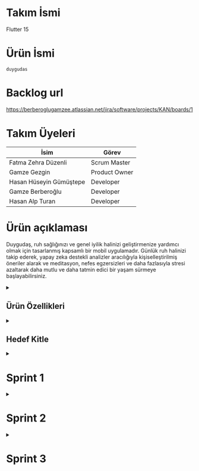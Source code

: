 # Takım İsmi 
Flutter 15

# Ürün İsmi
  `duygudas`
# Backlog url
https://berberoglugamzee.atlassian.net/jira/software/projects/KAN/boards/1

# Takım Üyeleri

| İsim | Görev |
| ---- | ----- | 
| Fatma Zehra Düzenli | Scrum Master |
| Gamze Gezgin | Product Owner |
| Hasan Hüseyin Gümüştepe | Developer |
| Gamze Berberoğlu | Developer |
| Hasan Alp Turan | Developer |

# Ürün açıklaması
Duygudaş, ruh sağlığınızı ve genel iyilik halinizi geliştirmenize yardımcı
olmak için tasarlanmış kapsamlı bir mobil uygulamadır. Günlük ruh halinizi
takip ederek, yapay zeka destekli analizler aracılığıyla kişiselleştirilmiş
öneriler alarak ve meditasyon, nefes egzersizleri ve daha fazlasıyla 
stresi azaltarak daha mutlu ve daha tatmin edici bir yaşam sürmeye başlayabilirsiniz.


<details><summary><h2>Ürün Özellikleri</h2></summary>

Duygudaş, kullanıcıların ruh sağlığını ve genel iyilik halini geliştirmelerine yardımcı olmak için tasarlanmış kapsamlı bir mobil uygulamadır.

## -Sohbet
- **Anonim Sohbet Topluluğuna Katılın:** Benzer deneyimler yaşayan insanlarla bağlantı kurun ve destek alın. Bu topluluk, kullanıcıların duygusal deneyimlerini paylaşmalarına, destek almalarına ve yalnız olmadıklarını hissetmelerine yardımcı olur.
 
## -Günlük
- **Duygu Günlüğü Tutun:** Duygularınızı yazarak veya sesli olarak kaydederek duygusal farkındalık kazanın. Bu günlük, kullanıcıların kendilerini ifade etmelerine, duygusal farkındalık kazanmalarına ve duygusal geçmişlerini takip etmelerine yardımcı olur.
- **Yapay Zeka Destekli Analizler Alın:** Uygulama, ruh halinizi analiz ederek size özel öneriler sunar.  Bu analizler sonucunda, kullanıcılara ruh sağlığını iyileştirmeye yönelik kişiselleştirilmiş günlük içeriğine dayalı geri bildirim ve öneriler sunar.

## -Takvim
- **Günlük Ruh Halinizi Takip Edin:** Her gün nasıl hissettiğinizi kaydederek duygusal değişimlerinizi emoji seçerek kolayca kaydedebilirsiniz.

## -Egzersizler
- **Meditasyon ve Nefes Egzersizleri ile Stresinizi Azaltın:** Farklı meditasyon ve nefes egzersizleri ile sakinleşin ve stresi yönetmeyi öğrenin. Kullanıcılar, stresi azaltmak, kaygıyı yönetmek, uyku kalitesini artırmak ve genel iyilik halini geliştirmek için bu egzersizleri kullanabilirler.

## -Testler
- **Ruh Sağlığı Testleri Yapın:** Çeşitli ruh sağlığı testleri ile durumunuzu değerlendirin ve gerekli adımları atın. Bu testler arasında stres, kaygı, depresyon ve kişilik testi gibi testler bulunur.

</details>
 <details><summary><h2>Hedef Kitle</h2></summary>

- Ruh sağlığı sorunları yaşayanlar
- Kendini geliştirmeye ilgililer
- Genel iyilik halini geliştirmek isteyenler
- Öğrenciler, çalışanlar, ebeveynler, yaşlılar
- Kronik hastalığı olanlar ve bakıcılar
- Duygudaş, ruh sağlığını önemseyen ve daha mutlu bir yaşam sürmek isteyen herkes içindir.

</details>

 <details><summary><h1>Sprint 1</h1></summary>

- **Sprint içi puan değerlendirmesi:** 50 Puan
- **Puan tamamlama mantığı:** Toplamda proje boyunca tamamlanması gereken 300 puanlık backlog bulunmaktadır. İlk sprint'in 50 puan olması kararlaştırıldı ve tamamlandı.
- **Daily Scrum:** Daily Scrum toplantıları Discord üzerinden yapılmıştır. >[WhatsApp](https://egeedutr-my.sharepoint.com/:w:/g/personal/45220000240_ogrenci_ege_edu_tr/EXPIsyvtuOpBq-R7sBHjB6gBKkV8Grrx9OU9RR1ovHjpgw?e=BhQ6G6)

 <details><summary><h2>Sprint Board Screenshotları</h2></summary>
   
<img width="901" alt="1" src="https://github.com/Raupeex/duygudas/assets/170167320/e50d8892-a734-41c1-9554-57328165a2dd">
<img width="913" alt="2" src="https://github.com/Raupeex/duygudas/assets/170167320/9ce93902-9c10-4b1c-b221-a326d94a5a72">
</details>

 <details><summary><h2>Ürün Durumu: Ekran görüntüleri</h2></summary>
   
![Giriş sayfası](https://github.com/Raupeex/duygudas/assets/170167320/92067f92-cd2c-4119-a220-654353a64be4)
</details>

 <details><summary><h2>Sprint Review</h2></summary> 
Bu sprintte, kullanıcı arayüzü tasarımı ve temel proje yapısı gibi önemli adımlar atarak sağlam bir temel oluşturuldu. UML diyagramı ve renk paleti gibi görsel araçlar da projeye netlik ve tutarlılık kazandırdı. Entegrasyon için yapılan ön hazırlıklar da ilerlemeyi hızlandıracaktır.

#### Sprint Review katılımcıları: Fatma Zehra Düzenli, Gamze Gezgin, Hasan Hüseyin Gümüştepe, Gamze Berberoğlu
</details>

 <details><summary><h2>Sprint Retrospective</h2></summary>
- Sprint boyunca bazı gecikmeler yaşandı. Planlama ve zaman yönetimi iyileştirilerek daha verimli geçmesi için kararlar alındı.
- Roller ile ilgili düzenleme yapılmış, product owner değişmiştir.
</details>

</details>

<details><summary><h1>Sprint 2</h1></summary>
  
 **Sprint notları:**
- Mod seçme sayfası oluşturuldu.
- Emojilere karar verildi.
- Scaffold ve AppBar kullanılarak ana sayfa yapısı tamamlandı.  
- Backend entegrasyonunda performans sorunları yaşandı.  
- Takvim sayfa yapısında bazı hatalar oluştu.
  
- **Sprint içi puan değerlendirmesi:** 100 Puan
- **Puan tamamlama mantığı:** Toplamda proje boyunca tamamlanması gereken 300 puanlık backlog bulunmaktadır. İkinci sprint'in 100 puan olması kararlaştırıldı ancak 80 puan tamamlanabildi. 
- **Daily Scrum:** Daily Scrum toplantıları Discord üzerinden yapılmıştır. >[WhatsApp](https://egeedutr-my.sharepoint.com/:w:/g/personal/45220000240_ogrenci_ege_edu_tr/EY9jJ7OhBHVJrxzT0IPyXIsBVhRVil70z1QbM8lXoN76DQ?e=NYkrQu)

 <details>
<summary><h2>Sprint Board Screenshotları</h2></summary> 
   
![WhatsApp Görsel 2024-07-21 saat 17 51 45_92838d69](https://github.com/user-attachments/assets/da2284dc-a0a9-4aee-9f78-68d453ee29ef)  
![WhatsApp Görsel 2024-07-21 saat 17 52 06_23de6302](https://github.com/user-attachments/assets/748ac0c3-68e7-4806-bc08-90151474d48c)   
   
</details>
<details>
  
<summary><h2>Ürün Durumu: Ekran görüntüleri</h2></summary> 

 
![Mod Sayfası](https://github.com/user-attachments/assets/cf8dbb11-3c9b-4ad6-a142-70198bb71ebd)    
![Takvim](https://github.com/user-attachments/assets/321ef2f0-02e0-4cc3-acb7-a8cea53fc841)   
![WhatsApp Görsel 2024-07-21 saat 17 50 00_52ea705e](https://github.com/user-attachments/assets/a31a91ac-8437-4dc4-a822-effe3644c5e3)   


https://github.com/user-attachments/assets/0c2ceabd-18c2-491b-866b-4b6c96534ea6




</details>
<details>
<summary><h2>Sprint Review</h2></summary>  
  
- Tasarım ve frontend geliştirme Gamze Gezgin tarafından tamamlandı.
- Renk paleti seçildi ve uygulandı.
- Tutarlılık kontrolü yapıldı.
- Tarih seçimi, aylık/haftalık görünümler eklendi.
- Mood takibi sayfası eklendi.

#### Sprint Review katılımcıları: Fatma Zehra Düzenli, Gamze Gezgin, Hasan Hüseyin Gümüştepe, Gamze Berberoğlu, Hasan Alp Turan

</details>
<details>
<summary><h2>Sprint Retrospective</h2></summary>
  
- Sprint boyunca bazı gecikmeler yaşandı. Planlama ve zaman yönetimi iyileştirilerek daha verimli geçmesi için kararlar alındı.
- Tasarım ve geliştirme sorunsuz ilerledi, zamanında tamamlandı.
- Backend kısmı tamamlanamadı. Kaynak ve zaman yönetimi daha iyi yapılmalı.
  
</details>

</details>
<details><summary><h1>Sprint 3</h1></summary>
  
 **Sprint notları:**
Bu sprintte, Duygudaş uygulaması için misafir kullanıcı deneyimini geliştirmeye ve kullanıcı yönetimi altyapısını güçlendirmeye odaklandık. Ayrıca, sohbet botu ve sesli komut gibi yeni özellikler ekleyerek kullanıcı etkileşimini artırdık.
- **Sprint içi puan değerlendirmesi:** 150 Puan
- **Puan tamamlama mantığı:** Toplamda proje boyunca tamamlanması gereken 300 puanlık backlog bulunmaktadır. Üçüncü sprint'in 150 puan olması kararlaştırıldı ve tamamlandı.
- **Daily Scrum:** Daily Scrum toplantıları Discord üzerinden yapılmıştır. >[WhatsApp](https://github.com/user-attachments/files/16472949/WhatsApp-3.docx)

 <details>
<summary><h2>Sprint Board Screenshotları</h2></summary> 
   

![WhatsApp Görsel 2024-08-02 saat 23 39 39_e047efd9](https://github.com/user-attachments/assets/2b6a8aa2-f049-42be-b68d-f3e90f3daca3)
![WhatsApp Görsel 2024-08-02 saat 23 34 06_4492963c](https://github.com/user-attachments/assets/a8fda6e1-b819-46c0-9e1b-2c10546d8db9)  
   
</details>
<details>
  
<summary><h2>Ürün Durumu: Ekran görüntüleri</h2></summary>  


![WhatsApp Görsel 2024-08-03 saat 01 02 20_39a22b8f](https://github.com/user-attachments/assets/86fce61a-ca2b-41fc-8d6e-532ce9821d31)
![WhatsApp Görsel 2024-08-03 saat 01 03 00_51e49b1f](https://github.com/user-attachments/assets/bdc1db96-82ca-45cf-aea0-fbc5a72c930e)
![WhatsApp Görsel 2024-08-03 saat 01 03 20_1fa0df96](https://github.com/user-attachments/assets/6560edaf-aa98-485e-8903-21c626e6f02d)
![WhatsApp Görsel 2024-08-03 saat 01 03 35_998dbeb7](https://github.com/user-attachments/assets/e1e4ba1f-5576-4016-b1b4-55054f030989)
![WhatsApp Görsel 2024-08-03 saat 01 03 52_c36b7c17](https://github.com/user-attachments/assets/5ba2c15c-7c9b-4846-b088-79f664fd9184)
![WhatsApp Görsel 2024-08-03 saat 01 04 10_5f6112a2](https://github.com/user-attachments/assets/1c59194a-c250-4cea-b709-f38074d85b1c)
![IMG-20240802-WA0015](https://github.com/user-attachments/assets/7c919046-1393-4ab1-ac70-e1c40fe3e962)
![IMG-20240802-WA0027](https://github.com/user-attachments/assets/feeb2c05-1a5a-42bc-aea9-91e3addf1061)





</details>
<details>
<summary><h2>Sprint Review</h2></summary>  
  
- Kullanıcı verilerini saklamak için Firebase Cloud Firestore veya Realtime Database kullanıldı.
- Kullanıcı modeli oluşturuldu ve CRUD (Create, Read, Update, Delete) operasyonları uygulandı.
- Misafir kullanıcılar uygulamayı belirli kısıtlamalarla kullanabilir.
- Kayıtlı kullanıcılar için oturum açma işlemleri (Firebase Authentication).
- Android uygulamalarında kullanıcı oturum bilgilerini saklamak için SharedPreferences kullanıldı.
- Güvenlik amacıyla kullanıcı şifreleri hashlenerek saklandı.
- Firebase Authentication kullanarak kullanıcı kimlik doğrulaması gerçekleştirildi.
- Sohbet kısmına AI entegre etmek için Dialogflow kullanıldı.
- Kullanıcıların sesli komutlarını yazıya çevirmek için speech_to_text entegrasyonu yapıldı.
- Nefes egzersizleri sayfası kodlandı.
- Profesyonel destek sayfası oluşturuldu.
- Test sonuçları sayfası geliştirildi.
- Testler sayfası ve egzersiz sayfası tamamlandı.
- Profili düzenle sayfası oluşturuldu.


#### Sprint Review katılımcıları: Fatma Zehra Düzenli, Gamze Gezgin, Gamze Berberoğlu,  Hasan Hüseyin Gümüştepe

</details>
<details>
<summary><h2>Sprint Retrospective</h2></summary>
  
Uygulamamızı daha da geliştirmek için çalışmaya devam edeceğiz. 

</details>
